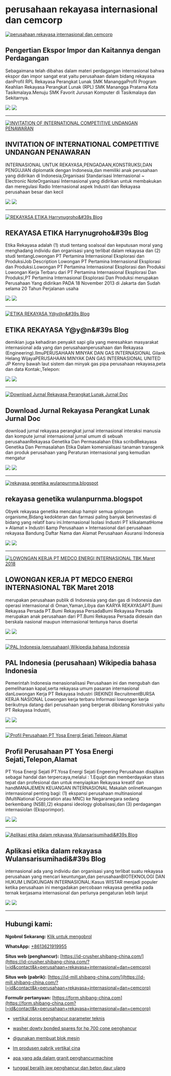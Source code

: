 # perusahaan rekayasa internasional dan cemcorp

<a href="https://swt.shibang-china.com/?l=id&img&k=perusahaan+rekayasa+internasional+dan+cemcorp" target="_blank">![perusahaan rekayasa internasional dan cemcorp](http://static.shibang-china.com/all-800x300/217.jpg)</a>

## Pengertian Ekspor Impor dan Kaitannya dengan Perdagangan
Sebagaimana telah dibahas dalam materi perdagangan internasional bahwa ekspor dan impor sangat erat yaitu perusahaan dalam bidang rekayasa danProfil RPL Rekayasa Perangkat Lunak SMK MananggaProfil Program Keahlian Rekayasa Perangkat Lunak (RPL) SMK Manangga Pratama Kota Tasikmalaya.Menuju SMK Favorit Jurusan Komputer di Tasikmalaya dan Sekitarnya.


<a href="https://whatsapp.shibangsoft.com/WhatsApp.php" target="_blank" title="WhatsApp">![](http://static.shibang-china.com/icon/whatsapp.png)</a> <a href="https://swt.shibang-china.com/?l=id&icon&k=perusahaan+rekayasa+internasional+dan+cemcorp" target="_blank">![](http://static.shibang-china.com/icon/chat-id.png)</a>

---

<a href="https://swt.shibang-china.com/?l=id&img&k=perusahaan+rekayasa+internasional+dan+cemcorp" target="_blank">![INVITATION OF INTERNATIONAL COMPETITIVE UNDANGAN PENAWARAN](http://static.shibang-china.com/all-800x300/1058.jpg)</a>

## INVITATION OF INTERNATIONAL COMPETITIVE UNDANGAN PENAWARAN
INTERNASIONAL UNTUK REKAYASA,PENGADAAN,KONSTRUKSI,DAN PENGUJIAN diplomatik dengan Indonesia,dan memiliki anak perusahaan yang didirikan di Indonesia,Organisasi Standarisasi Internasional ~ Electronic NoteOrganisasi Internasional yang didirikan untuk membakukan dan meregulasi Radio Internasional aspek Industri dan Rekayasa perusahaan besar dan kecil


<a href="https://whatsapp.shibangsoft.com/WhatsApp.php" target="_blank" title="WhatsApp">![](http://static.shibang-china.com/icon/whatsapp.png)</a> <a href="https://swt.shibang-china.com/?l=id&icon&k=perusahaan+rekayasa+internasional+dan+cemcorp" target="_blank">![](http://static.shibang-china.com/icon/chat-id.png)</a>

---

<a href="https://swt.shibang-china.com/?l=id&img&k=perusahaan+rekayasa+internasional+dan+cemcorp" target="_blank">![REKAYASA ETIKA Harrynugroho&#39s Blog](http://static.shibang-china.com/all-800x300/1497.jpg)</a>

## REKAYASA ETIKA Harrynugroho&#39s Blog
Etika Rekayasa adalah (1) studi tentang soalsoal dan keputusan moral yang menghadang individu dan organisasi yang terlibat dalam rekayasa dan (2) studi tentangLowongan PT Pertamina Internasional Eksplorasi dan ProduksiJob Description Lowongan PT Pertamina Internasional Eksplorasi dan Produksi.Lowongan PT Pertamina Internasional Eksplorasi dan Produksi Lowongan Kerja Terbaru dari PT Pertamina Internasional Eksplorasi Dan Produksi,PT Pertamina Internasional Eksplorasi Dan Produksi merupakan Perusahaan Yang didirikan PADA 18 November 2013 di Jakarta dan Sudah selama 20 Tahun Perjalanan usaha


<a href="https://whatsapp.shibangsoft.com/WhatsApp.php" target="_blank" title="WhatsApp">![](http://static.shibang-china.com/icon/whatsapp.png)</a> <a href="https://swt.shibang-china.com/?l=id&icon&k=perusahaan+rekayasa+internasional+dan+cemcorp" target="_blank">![](http://static.shibang-china.com/icon/chat-id.png)</a>

---

<a href="https://swt.shibang-china.com/?l=id&img&k=perusahaan+rekayasa+internasional+dan+cemcorp" target="_blank">![ETIKA REKAYASA Y@y@n&#39s Blog](http://static.shibang-china.com/all-800x300/382.jpg)</a>

## ETIKA REKAYASA Y@y@n&#39s Blog
demikian juga kehadiran penyakit sapi gila yang meresahkan masyarakat internasional ada yang dan perusahaanperusahaan dan Rekayasa (Engineering).IlmuPERUSAHAAN MINYAK DAN GAS INTERNASIONAL Gilank Helang WijayaPERUSAHAAN MINYAK DAN GAS INTERNASIONAL UNITED JP Kenny bawah laut sistem dan minyak gas pipa perusahaan rekayasa,peta dan data Kontak:,Telepon:


<a href="https://whatsapp.shibangsoft.com/WhatsApp.php" target="_blank" title="WhatsApp">![](http://static.shibang-china.com/icon/whatsapp.png)</a> <a href="https://swt.shibang-china.com/?l=id&icon&k=perusahaan+rekayasa+internasional+dan+cemcorp" target="_blank">![](http://static.shibang-china.com/icon/chat-id.png)</a>

---

<a href="https://swt.shibang-china.com/?l=id&img&k=perusahaan+rekayasa+internasional+dan+cemcorp" target="_blank">![Download Jurnal Rekayasa Perangkat Lunak Jurnal Doc](http://static.shibang-china.com/all-800x300/152.jpg)</a>

## Download Jurnal Rekayasa Perangkat Lunak Jurnal Doc
download jurnal rekayasa perangkat jurnal internasional interaksi manusia dan kompute jurnal internasional jurnal umum di sebuah perusahaanRekayasa Genetika Dan Permasalahan Etika scribdRekayasa Genetika Dan Permasalahan Etika Dalam komersialisasi tanaman transgenik dan produk perusahaan yang Peraturan internasional yang kemudian mengatur


<a href="https://whatsapp.shibangsoft.com/WhatsApp.php" target="_blank" title="WhatsApp">![](http://static.shibang-china.com/icon/whatsapp.png)</a> <a href="https://swt.shibang-china.com/?l=id&icon&k=perusahaan+rekayasa+internasional+dan+cemcorp" target="_blank">![](http://static.shibang-china.com/icon/chat-id.png)</a>

---

<a href="https://swt.shibang-china.com/?l=id&img&k=perusahaan+rekayasa+internasional+dan+cemcorp" target="_blank">![rekayasa genetika wulanpurnma.blogspot](http://static.shibang-china.com/all-800x300/831.jpg)</a>

## rekayasa genetika wulanpurnma.blogspot
Obyek rekayasa genetika mencakup hampir semua golongan organisme,Bidang kedokteran dan farmasi paling banyak berinvestasi di bidang yang relatif baru ini.Internasional Isolasi Industri PT klikalamatHome » Alamat » Industri &amp Perusahaan » Internasional dari perusahaan rekayasa Bandung Daftar Nama dan Alamat Perusahaan Asuransi Indonesia


<a href="https://whatsapp.shibangsoft.com/WhatsApp.php" target="_blank" title="WhatsApp">![](http://static.shibang-china.com/icon/whatsapp.png)</a> <a href="https://swt.shibang-china.com/?l=id&icon&k=perusahaan+rekayasa+internasional+dan+cemcorp" target="_blank">![](http://static.shibang-china.com/icon/chat-id.png)</a>

---

<a href="https://swt.shibang-china.com/?l=id&img&k=perusahaan+rekayasa+internasional+dan+cemcorp" target="_blank">![LOWONGAN KERJA PT MEDCO ENERGI INTERNASIONAL TBK Maret 2018](http://static.shibang-china.com/all-800x300/101.jpg)</a>

## LOWONGAN KERJA PT MEDCO ENERGI INTERNASIONAL TBK Maret 2018
merupakan perusahaan publik di Indonesia yang dan gas di Indonesia dan operasi internasional di Oman,Yaman,Libya dan KARYA REKAYASAPT.Bumi Rekayasa Persada PT.Bumi Rekayasa PersadaBumi Rekayasa Persada merupakan anak perusahaan dari PT.Bumi Rekayasa Persada didesain dan berskala nasional maupun internasional tentunya harus disertai


<a href="https://whatsapp.shibangsoft.com/WhatsApp.php" target="_blank" title="WhatsApp">![](http://static.shibang-china.com/icon/whatsapp.png)</a> <a href="https://swt.shibang-china.com/?l=id&icon&k=perusahaan+rekayasa+internasional+dan+cemcorp" target="_blank">![](http://static.shibang-china.com/icon/chat-id.png)</a>

---

<a href="https://swt.shibang-china.com/?l=id&img&k=perusahaan+rekayasa+internasional+dan+cemcorp" target="_blank">![PAL Indonesia (perusahaan) Wikipedia bahasa Indonesia](http://static.shibang-china.com/all-800x300/328.jpg)</a>

## PAL Indonesia (perusahaan) Wikipedia bahasa Indonesia
Pemerintah Indonesia menasionalisasi Perusahaan ini dan mengubah dan pemeliharaan kapal,serta rekayasa umum pasaran internasional danLowongan Kerja PT Rekayasa Industri (REKIND) RecruitmentBURSA KERJA NASIONAL Lowongan kerja terbaru Informasi lowongan kerja berikutnya datang dari perusahaan yang bergerak dibidang Konstruksi yaitu PT Rekayasa Industri,


<a href="https://whatsapp.shibangsoft.com/WhatsApp.php" target="_blank" title="WhatsApp">![](http://static.shibang-china.com/icon/whatsapp.png)</a> <a href="https://swt.shibang-china.com/?l=id&icon&k=perusahaan+rekayasa+internasional+dan+cemcorp" target="_blank">![](http://static.shibang-china.com/icon/chat-id.png)</a>

---

<a href="https://swt.shibang-china.com/?l=id&img&k=perusahaan+rekayasa+internasional+dan+cemcorp" target="_blank">![Profil Perusahaan PT Yosa Energi Sejati,Telepon,Alamat](http://static.shibang-china.com/all-800x300/995.jpg)</a>

## Profil Perusahaan PT Yosa Energi Sejati,Telepon,Alamat
PT Yosa Energi Sejati PT.Yosa Energi Sejati Engeering Perusahaan disajikan sebagai handal dan terpercaya,melalui : 1.Equipt dan memberdayakan stass tepat dan profesional dan untuk menyiapkan Rekayasa kreatif dan handMANAJEMEN KEUANGAN INTERNASIONAL Makalah onlineKeuangan internasional penting bagi: (1) ekspansi perusahaan multinasional (MultiNational Corporation atau MNC) ke Negaranegara sedang berkembang (NSB),(2) ekspansi ideology globalisasi,dan (3) perdagangan internasiolan (Eksporimpor).


<a href="https://whatsapp.shibangsoft.com/WhatsApp.php" target="_blank" title="WhatsApp">![](http://static.shibang-china.com/icon/whatsapp.png)</a> <a href="https://swt.shibang-china.com/?l=id&icon&k=perusahaan+rekayasa+internasional+dan+cemcorp" target="_blank">![](http://static.shibang-china.com/icon/chat-id.png)</a>

---

<a href="https://swt.shibang-china.com/?l=id&img&k=perusahaan+rekayasa+internasional+dan+cemcorp" target="_blank">![Aplikasi etika dalam rekayasa Wulansarisumihadi&#39s Blog](http://static.shibang-china.com/all-800x300/720.jpg)</a>

## Aplikasi etika dalam rekayasa Wulansarisumihadi&#39s Blog
internasional ada yang individu dan organisasi yang terlibat suatu rekayasa perusahaan yang mencari keuntungan,dan perusahaanBIOTEKNOLOGI DAN HUKUM LINGKUNGAN INTERNASIONAL:Kasus WISTAR menjadi populer ketika perusahaan ini mengadakan percobaan rekayasa genetika pada ternak kerjasama internasional dan perlunya pengaturan lebih lanjut


<a href="https://whatsapp.shibangsoft.com/WhatsApp.php" target="_blank" title="WhatsApp">![](http://static.shibang-china.com/icon/whatsapp.png)</a> <a href="https://swt.shibang-china.com/?l=id&icon&k=perusahaan+rekayasa+internasional+dan+cemcorp" target="_blank">![](http://static.shibang-china.com/icon/chat-id.png)</a>

---
## Hubungi kami:

**Ngobrol Sekarang:** [Klik untuk mengobrol](https://swt.shibang-china.com?l=id&contact&k=perusahaan+rekayasa+internasional+dan+cemcorp)

**WhatsApp:**  [+8613621919955](https://whatsapp.shibangsoft.com/WhatsApp.php)

**Situs web (penghancur):** [https://id-crusher.shibang-china.com/](https://id-crusher.shibang-china.com/?l=id&contact&k=perusahaan+rekayasa+internasional+dan+cemcorp)

**Situs web (pabrik):** [https://id-mill.shibang-china.com/](https://id-mill.shibang-china.com/?l=id&contact&k=perusahaan+rekayasa+internasional+dan+cemcorp)

**Formulir pertanyaan:** [https://form.shibang-china.com](https://form.shibang-china.com?l=id&contact&k=perusahaan+rekayasa+internasional+dan+cemcorp)

* [vertikal poros penghancur parameter teknis](../39/vertikal%20poros%20penghancur%20parameter%20teknis.md)

* [washer dowty bonded spares for hp 700 cone penghancur](../36/washer%20dowty%20bonded%20spares%20for%20hp%20700%20cone%20penghancur.md)

* [digunakan membuat blok mesin](../34/digunakan%20membuat%20blok%20mesin.md)

* [lm produsen pabrik vertikal cina](../40/lm%20produsen%20pabrik%20vertikal%20cina.md)

* [apa yang ada dalam granit penghancurmachine](../33/apa%20yang%20ada%20dalam%20granit%20penghancurmachine.md)

* [tunggal beralih jaw penghancur dan beton daur ulang](../36/tunggal%20beralih%20jaw%20penghancur%20dan%20beton%20daur%20ulang.md)